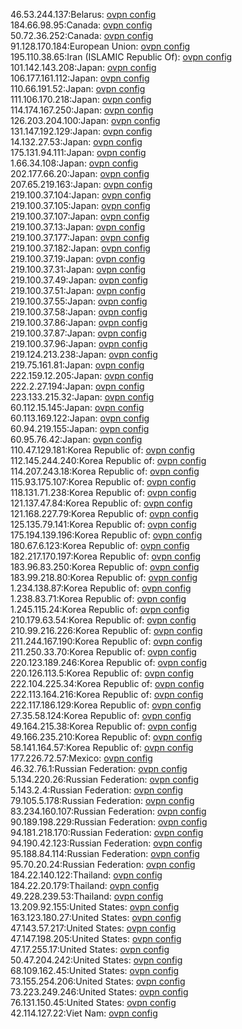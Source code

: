46.53.244.137:Belarus: [ovpn config](vpn/46_53_244_137.ovpn)  
184.66.98.95:Canada: [ovpn config](vpn/184_66_98_95.ovpn)  
50.72.36.252:Canada: [ovpn config](vpn/50_72_36_252.ovpn)  
91.128.170.184:European Union: [ovpn config](vpn/91_128_170_184.ovpn)  
195.110.38.65:Iran (ISLAMIC Republic Of): [ovpn config](vpn/195_110_38_65.ovpn)  
101.142.143.208:Japan: [ovpn config](vpn/101_142_143_208.ovpn)  
106.177.161.112:Japan: [ovpn config](vpn/106_177_161_112.ovpn)  
110.66.191.52:Japan: [ovpn config](vpn/110_66_191_52.ovpn)  
111.106.170.218:Japan: [ovpn config](vpn/111_106_170_218.ovpn)  
114.174.167.250:Japan: [ovpn config](vpn/114_174_167_250.ovpn)  
126.203.204.100:Japan: [ovpn config](vpn/126_203_204_100.ovpn)  
131.147.192.129:Japan: [ovpn config](vpn/131_147_192_129.ovpn)  
14.132.27.53:Japan: [ovpn config](vpn/14_132_27_53.ovpn)  
175.131.94.111:Japan: [ovpn config](vpn/175_131_94_111.ovpn)  
1.66.34.108:Japan: [ovpn config](vpn/1_66_34_108.ovpn)  
202.177.66.20:Japan: [ovpn config](vpn/202_177_66_20.ovpn)  
207.65.219.163:Japan: [ovpn config](vpn/207_65_219_163.ovpn)  
219.100.37.104:Japan: [ovpn config](vpn/219_100_37_104.ovpn)  
219.100.37.105:Japan: [ovpn config](vpn/219_100_37_105.ovpn)  
219.100.37.107:Japan: [ovpn config](vpn/219_100_37_107.ovpn)  
219.100.37.13:Japan: [ovpn config](vpn/219_100_37_13.ovpn)  
219.100.37.177:Japan: [ovpn config](vpn/219_100_37_177.ovpn)  
219.100.37.182:Japan: [ovpn config](vpn/219_100_37_182.ovpn)  
219.100.37.19:Japan: [ovpn config](vpn/219_100_37_19.ovpn)  
219.100.37.31:Japan: [ovpn config](vpn/219_100_37_31.ovpn)  
219.100.37.49:Japan: [ovpn config](vpn/219_100_37_49.ovpn)  
219.100.37.51:Japan: [ovpn config](vpn/219_100_37_51.ovpn)  
219.100.37.55:Japan: [ovpn config](vpn/219_100_37_55.ovpn)  
219.100.37.58:Japan: [ovpn config](vpn/219_100_37_58.ovpn)  
219.100.37.86:Japan: [ovpn config](vpn/219_100_37_86.ovpn)  
219.100.37.87:Japan: [ovpn config](vpn/219_100_37_87.ovpn)  
219.100.37.96:Japan: [ovpn config](vpn/219_100_37_96.ovpn)  
219.124.213.238:Japan: [ovpn config](vpn/219_124_213_238.ovpn)  
219.75.161.81:Japan: [ovpn config](vpn/219_75_161_81.ovpn)  
222.159.12.205:Japan: [ovpn config](vpn/222_159_12_205.ovpn)  
222.2.27.194:Japan: [ovpn config](vpn/222_2_27_194.ovpn)  
223.133.215.32:Japan: [ovpn config](vpn/223_133_215_32.ovpn)  
60.112.15.145:Japan: [ovpn config](vpn/60_112_15_145.ovpn)  
60.113.169.122:Japan: [ovpn config](vpn/60_113_169_122.ovpn)  
60.94.219.155:Japan: [ovpn config](vpn/60_94_219_155.ovpn)  
60.95.76.42:Japan: [ovpn config](vpn/60_95_76_42.ovpn)  
110.47.129.181:Korea Republic of: [ovpn config](vpn/110_47_129_181.ovpn)  
112.145.244.240:Korea Republic of: [ovpn config](vpn/112_145_244_240.ovpn)  
114.207.243.18:Korea Republic of: [ovpn config](vpn/114_207_243_18.ovpn)  
115.93.175.107:Korea Republic of: [ovpn config](vpn/115_93_175_107.ovpn)  
118.131.71.238:Korea Republic of: [ovpn config](vpn/118_131_71_238.ovpn)  
121.137.47.84:Korea Republic of: [ovpn config](vpn/121_137_47_84.ovpn)  
121.168.227.79:Korea Republic of: [ovpn config](vpn/121_168_227_79.ovpn)  
125.135.79.141:Korea Republic of: [ovpn config](vpn/125_135_79_141.ovpn)  
175.194.139.196:Korea Republic of: [ovpn config](vpn/175_194_139_196.ovpn)  
180.67.6.123:Korea Republic of: [ovpn config](vpn/180_67_6_123.ovpn)  
182.217.170.197:Korea Republic of: [ovpn config](vpn/182_217_170_197.ovpn)  
183.96.83.250:Korea Republic of: [ovpn config](vpn/183_96_83_250.ovpn)  
183.99.218.80:Korea Republic of: [ovpn config](vpn/183_99_218_80.ovpn)  
1.234.138.87:Korea Republic of: [ovpn config](vpn/1_234_138_87.ovpn)  
1.238.83.71:Korea Republic of: [ovpn config](vpn/1_238_83_71.ovpn)  
1.245.115.24:Korea Republic of: [ovpn config](vpn/1_245_115_24.ovpn)  
210.179.63.54:Korea Republic of: [ovpn config](vpn/210_179_63_54.ovpn)  
210.99.216.226:Korea Republic of: [ovpn config](vpn/210_99_216_226.ovpn)  
211.244.167.190:Korea Republic of: [ovpn config](vpn/211_244_167_190.ovpn)  
211.250.33.70:Korea Republic of: [ovpn config](vpn/211_250_33_70.ovpn)  
220.123.189.246:Korea Republic of: [ovpn config](vpn/220_123_189_246.ovpn)  
220.126.113.5:Korea Republic of: [ovpn config](vpn/220_126_113_5.ovpn)  
222.104.225.34:Korea Republic of: [ovpn config](vpn/222_104_225_34.ovpn)  
222.113.164.216:Korea Republic of: [ovpn config](vpn/222_113_164_216.ovpn)  
222.117.186.129:Korea Republic of: [ovpn config](vpn/222_117_186_129.ovpn)  
27.35.58.124:Korea Republic of: [ovpn config](vpn/27_35_58_124.ovpn)  
49.164.215.38:Korea Republic of: [ovpn config](vpn/49_164_215_38.ovpn)  
49.166.235.210:Korea Republic of: [ovpn config](vpn/49_166_235_210.ovpn)  
58.141.164.57:Korea Republic of: [ovpn config](vpn/58_141_164_57.ovpn)  
177.226.72.57:Mexico: [ovpn config](vpn/177_226_72_57.ovpn)  
46.32.76.1:Russian Federation: [ovpn config](vpn/46_32_76_1.ovpn)  
5.134.220.26:Russian Federation: [ovpn config](vpn/5_134_220_26.ovpn)  
5.143.2.4:Russian Federation: [ovpn config](vpn/5_143_2_4.ovpn)  
79.105.5.178:Russian Federation: [ovpn config](vpn/79_105_5_178.ovpn)  
83.234.160.107:Russian Federation: [ovpn config](vpn/83_234_160_107.ovpn)  
90.189.198.229:Russian Federation: [ovpn config](vpn/90_189_198_229.ovpn)  
94.181.218.170:Russian Federation: [ovpn config](vpn/94_181_218_170.ovpn)  
94.190.42.123:Russian Federation: [ovpn config](vpn/94_190_42_123.ovpn)  
95.188.84.114:Russian Federation: [ovpn config](vpn/95_188_84_114.ovpn)  
95.70.20.24:Russian Federation: [ovpn config](vpn/95_70_20_24.ovpn)  
184.22.140.122:Thailand: [ovpn config](vpn/184_22_140_122.ovpn)  
184.22.20.179:Thailand: [ovpn config](vpn/184_22_20_179.ovpn)  
49.228.239.53:Thailand: [ovpn config](vpn/49_228_239_53.ovpn)  
13.209.92.155:United States: [ovpn config](vpn/13_209_92_155.ovpn)  
163.123.180.27:United States: [ovpn config](vpn/163_123_180_27.ovpn)  
47.143.57.217:United States: [ovpn config](vpn/47_143_57_217.ovpn)  
47.147.198.205:United States: [ovpn config](vpn/47_147_198_205.ovpn)  
47.17.255.17:United States: [ovpn config](vpn/47_17_255_17.ovpn)  
50.47.204.242:United States: [ovpn config](vpn/50_47_204_242.ovpn)  
68.109.162.45:United States: [ovpn config](vpn/68_109_162_45.ovpn)  
73.155.254.206:United States: [ovpn config](vpn/73_155_254_206.ovpn)  
73.223.249.246:United States: [ovpn config](vpn/73_223_249_246.ovpn)  
76.131.150.45:United States: [ovpn config](vpn/76_131_150_45.ovpn)  
42.114.127.22:Viet Nam: [ovpn config](vpn/42_114_127_22.ovpn)  
